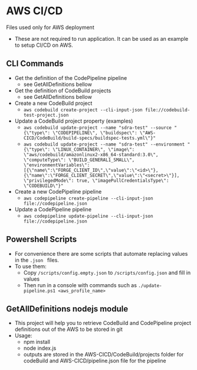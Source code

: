 # AWS CI/CD
Files used only for AWS deployment
* These are not required to run application. It can be used as an example to setup CI/CD on AWS.
## CLI Commands
* Get the definition of the CodePipeline pipeline
  * see GetAllDefinitions bellow
* Get the definition of CodeBuild projects 
  * see GetAllDefinitions bellow
* Create a new CodeBuild project
  * `aws codebuild create-project --cli-input-json file://codebuild-test-project.json`
* Update a CodeBuild project property (examples)
  * `aws codebuild update-project --name "sdra-test" --source "{\"type\": \"CODEPIPELINE\", \"buildspec\": \"AWS-CICD/CodeBuild/build-specs/buildspec-tests.yml\"}"`
  * `aws codebuild update-project --name "sdra-test" --environment "{\"type\": \"LINUX_CONTAINER\", \"image\": \"aws/codebuild/amazonlinux2-x86_64-standard:3.0\", \"computeType\": \"BUILD_GENERAL1_SMALL\", \"environmentVariables\": [{\"name\":\"FORGE_CLIENT_ID\",\"value\":\"<id>\"}, {\"name\":\"FORGE_CLIENT_SECRET\",\"value\":\"<secret>\"}], \"privilegedMode\": true, \"imagePullCredentialsType\": \"CODEBUILD\"}"`
* Create a new CodePipeline pipeline
  * `aws codepipeline create-pipeline --cli-input-json file://codepipeline.json`
* Update a CodePipeline pipeline
  * `aws codepipeline update-pipeline --cli-input-json file://codepipeline.json`
## Powershell Scripts
* For convenience there are some scripts that automate replacing values in the `.json ` files.
* To use them: 
  * Copy `/scripts/config.empty.json` to `/scripts/config.json` and fill in values
  * Then run in a console with commands such as `./update-pipeline.ps1 <aws_profile_name>`
## GetAllDefinitions nodejs module
* This project will help you to retrieve CodeBuild and CodePipeline project definitions out of the AWS to be stored in git
* Usage:
  * npm install
  * node index.js
  * outputs are stored in the AWS-CICD/CodeBuild/projects folder for codeBuild and AWS-CICD/pipeline.json file for the pipeline